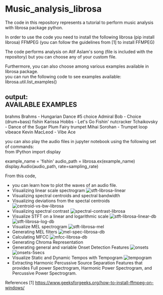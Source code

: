 # Music_analysis_librosa
The code in this repository represents a tutorial to perform music analysis with librosa package python.

In order to use the code you need to install the following
librosa (pip install librosa)
FFMPEG (you can follow the guidelines from [1] to install FFMPEG)

The code performs analysis on Atif Aslam's song (file is included with the repository) but you can choose any of your custom file.

Furthermore, you can also choose among various examples available in librosa package.  
you can run the following code to see examples available:  
librosa.util.list_examples()

output:  
AVAILABLE EXAMPLES
--------------------------------------------------------------------
brahms    	Brahms - Hungarian Dance #5
choice    	Admiral Bob - Choice (drum+bass)
fishin    	Karissa Hobbs - Let's Go Fishin'
nutcracker	Tchaikovsky - Dance of the Sugar Plum Fairy
trumpet   	Mihai Sorohan - Trumpet loop
vibeace   	Kevin MacLeod - Vibe Ace

you can also play the audio files in jupyter notebook using the following set of commands:  
from IPython import display

example_name = 'fishin' 
audio_path = librosa.ex(example_name)  
display.Audio(audio_path, rate=sampling_rate)  

From this code,  
- you can learn how to plot the waves of an audio file.  
- Visualizing linear scale spectrogram  ![stft-librosa-linear](https://user-images.githubusercontent.com/26203136/165922361-89ab23b2-e99d-4a6e-8ba0-cc3fc10d5bde.png)  
- Visualizing spectral centroids and spectral bandwidth  
- Visualizing deviations from the spectal centroids  ![centroid-vs-bw-librosa](https://user-images.githubusercontent.com/26203136/165922558-29ccf594-adcb-4b0f-8481-7be20c0ee54b.png)  
- Visualizing spectral contrast  ![spectral-contrast-librosa](https://user-images.githubusercontent.com/26203136/165922686-ddcb064b-2012-475e-b6af-b9409d8c7eb0.png)  
- Visualize STFT on a linear and logarithmic scale  ![stft-librosa-linear-db](https://user-images.githubusercontent.com/26203136/165922795-b4b946d8-cc25-49c8-9f08-4044e982ea22.png)  
![stft-librosa-log-db](https://user-images.githubusercontent.com/26203136/165922849-52da5e32-183b-4bb7-b1d4-4bec0d37cd0c.png)  
- Visualize MEL spectrogram  ![stft-librosa-mel](https://user-images.githubusercontent.com/26203136/165922916-a3f32527-0e04-4b31-a094-32adbfe71d6a.png)  
- Generating MEL filters  ![mel-spec-librosa-db](https://user-images.githubusercontent.com/26203136/165922975-d1ded490-d298-40c3-bd94-3c15d35e3000.png)  
- Calculating MFCC  ![mfcc-librosa-db](https://user-images.githubusercontent.com/26203136/165923030-794133ba-3368-4d9f-a10f-19d92f13da7a.png)  
- Generating Chroma Representation  
- Generating general and variable Onset Detection Features  ![onsets](https://user-images.githubusercontent.com/26203136/165923148-b4854976-cb61-41c3-b5b6-358af6b2c62c.png)  
![onsets-5secs](https://user-images.githubusercontent.com/26203136/165923181-ff476709-e95e-4767-8f27-1cdc9bdde950.png)  
- Visualize Static and Dynamic Tempos with Tempogram  ![tempogram](https://user-images.githubusercontent.com/26203136/165923280-77fec030-07ef-4e16-b94f-98417fc3c5b4.png)  
- Extracting Harmonic Percussive Source Separation Features that provides Full power Spectrogram, Harmonic Power Spectrogram, and Percussive Power Spectrogram.















References
[1] https://www.geeksforgeeks.org/how-to-install-ffmpeg-on-windows/
